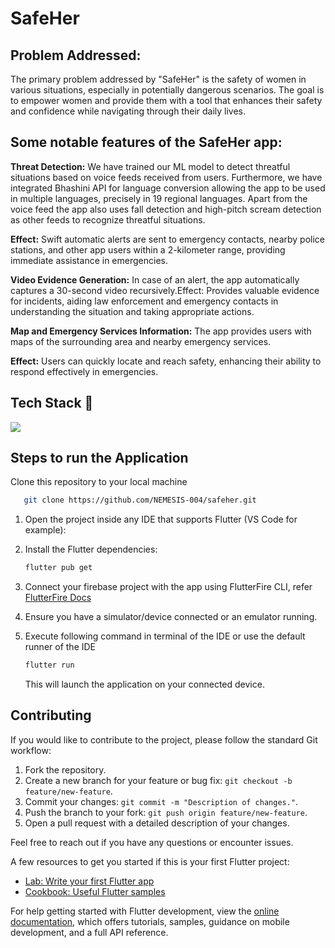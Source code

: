 # SafeHer

## Problem Addressed: 
The primary problem addressed by "SafeHer" is the safety of women in various situations, especially in potentially dangerous scenarios. The goal is to empower women and provide them with a tool that enhances their safety and confidence while navigating through their daily lives.

## Some notable features of the SafeHer app:
**Threat Detection:** We have trained our ML model to detect threatful situations based on voice feeds received from users. Furthermore, we have integrated Bhashini API for language conversion allowing the app to be used in multiple languages, precisely in 19 regional languages. Apart from the voice feed the app also uses fall detection and high-pitch scream detection as other feeds to recognize threatful situations.

**Effect:** Swift automatic alerts are sent to emergency contacts, nearby police stations, and other app users within a 2-kilometer range, providing immediate assistance in emergencies.

**Video Evidence Generation:** In case of an alert, the app automatically captures a 30-second video recursively.Effect: Provides valuable evidence for incidents, aiding law enforcement and emergency contacts in understanding the situation and taking appropriate actions.

**Map and Emergency Services Information:** The app provides users with maps of the surrounding area and nearby emergency services.

**Effect:** Users can quickly locate and reach safety, enhancing their ability to respond effectively in emergencies.

## Tech Stack 📎

<div>
  <img src="https://skillicons.dev/icons?i=flutter,dart,python,gcp,fastapi"/>  
</div>


## Steps to run the Application

Clone this repository to your local machine

 ```bash
    git clone https://github.com/NEMESIS-004/safeher.git
 ```

1. Open the project inside any IDE that supports Flutter (VS Code for example):

2. Install the Flutter dependencies:

    ```bash
    flutter pub get
    ```
3. Connect your firebase project with the app using FlutterFire CLI, refer <a href="https://firebase.flutter.dev/docs/cli/">FlutterFire Docs</a>

4. Ensure you have a simulator/device connected or an emulator running.

5. Execute following command in terminal of the IDE or use the default runner of the IDE

    ```dart
    flutter run
    ```

   This will launch the application on your connected device.


## Contributing

If you would like to contribute to the project, please follow the standard Git workflow:

1. Fork the repository.
2. Create a new branch for your feature or bug fix: `git checkout -b feature/new-feature`.
3. Commit your changes: `git commit -m "Description of changes."`.
4. Push the branch to your fork: `git push origin feature/new-feature`.
5. Open a pull request with a detailed description of your changes.

Feel free to reach out if you have any questions or encounter issues.




A few resources to get you started if this is your first Flutter project:

- [Lab: Write your first Flutter app](https://docs.flutter.dev/get-started/codelab)
- [Cookbook: Useful Flutter samples](https://docs.flutter.dev/cookbook)

For help getting started with Flutter development, view the
[online documentation](https://docs.flutter.dev/), which offers tutorials,
samples, guidance on mobile development, and a full API reference.
